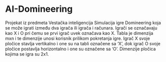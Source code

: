 # AI-Domineering
Projekat iz predmeta Vestačka inteligencija
Simulacija igre Domineering koja se može igrati između dva igrača ili igrača i računara.
Igrači se označavaju kao X i O pri čemu se prvi igrač uvek označava kao X. Tabla je dimenzija mxn i te dimenzije unosi korisnik prilikom pokretanja igre. Igrač X svoje pločice stavlja vertikalno i one su na tabli označene sa ‘X’, dok igrač O svoje pločice postavlja horizontalno i one su označene sa ‘O’. Dimenzije pločica kojima se igra su 2x1.
